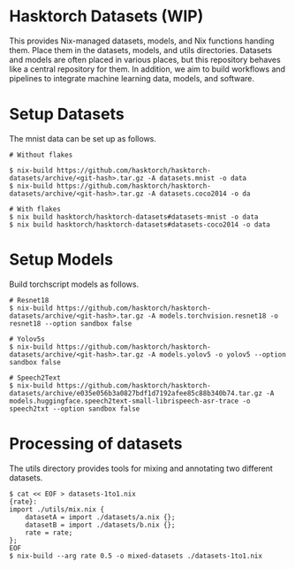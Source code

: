 # Hasktorch Datasets (WIP)

This provides Nix-managed datasets, models, and Nix functions handing them.
Place them in the datasets, models, and utils directories.
Datasets and models are often placed in various places, but this repository behaves like a central repository for them.
In addition, we aim to build workflows and pipelines to integrate machine learning data, models, and software.

# Setup Datasets

The mnist data can be set up as follows.

```shell
# Without flakes

$ nix-build https://github.com/hasktorch/hasktorch-datasets/archive/<git-hash>.tar.gz -A datasets.mnist -o data
$ nix-build https://github.com/hasktorch/hasktorch-datasets/archive/<git-hash>.tar.gz -A datasets.coco2014 -o da

# With flakes
$ nix build hasktorch/hasktorch-datasets#datasets-mnist -o data
$ nix build hasktorch/hasktorch-datasets#datasets-coco2014 -o data
```

# Setup Models

Build torchscript models as follows.

```shell
# Resnet18
$ nix-build https://github.com/hasktorch/hasktorch-datasets/archive/<git-hash>.tar.gz -A models.torchvision.resnet18 -o resnet18 --option sandbox false

# Yolov5s
$ nix-build https://github.com/hasktorch/hasktorch-datasets/archive/<git-hash>.tar.gz -A models.yolov5 -o yolov5 --option sandbox false

# Speech2Text
$ nix-build https://github.com/hasktorch/hasktorch-datasets/archive/e035e056b3a0827bdf1d7192afee85c88b340b74.tar.gz -A models.huggingface.speech2text-small-librispeech-asr-trace -o speech2txt --option sandbox false
```

# Processing of datasets

The utils directory provides tools for mixing and annotating two different datasets.

```shell
$ cat << EOF > datasets-1to1.nix
{rate}:
import ./utils/mix.nix {
    datasetA = import ./datasets/a.nix {};
    datasetB = import ./datasets/b.nix {};
    rate = rate;
};
EOF
$ nix-build --arg rate 0.5 -o mixed-datasets ./datasets-1to1.nix
```

